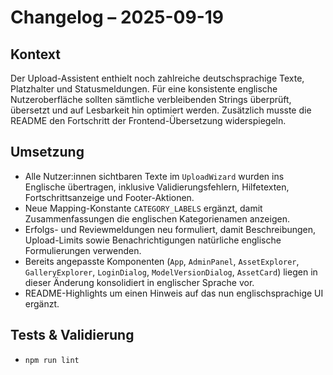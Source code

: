 # Changelog – 2025-09-19

## Kontext
Der Upload-Assistent enthielt noch zahlreiche deutschsprachige Texte, Platzhalter und Statusmeldungen. Für eine konsistente englische Nutzeroberfläche sollten sämtliche verbleibenden Strings überprüft, übersetzt und auf Lesbarkeit hin optimiert werden. Zusätzlich musste die README den Fortschritt der Frontend-Übersetzung widerspiegeln.

## Umsetzung
- Alle Nutzer:innen sichtbaren Texte im `UploadWizard` wurden ins Englische übertragen, inklusive Validierungsfehlern, Hilfetexten, Fortschrittsanzeige und Footer-Aktionen.
- Neue Mapping-Konstante `CATEGORY_LABELS` ergänzt, damit Zusammenfassungen die englischen Kategorienamen anzeigen.
- Erfolgs- und Reviewmeldungen neu formuliert, damit Beschreibungen, Upload-Limits sowie Benachrichtigungen natürliche englische Formulierungen verwenden.
- Bereits angepasste Komponenten (`App`, `AdminPanel`, `AssetExplorer`, `GalleryExplorer`, `LoginDialog`, `ModelVersionDialog`, `AssetCard`) liegen in dieser Änderung konsolidiert in englischer Sprache vor.
- README-Highlights um einen Hinweis auf das nun englischsprachige UI ergänzt.

## Tests & Validierung
- `npm run lint`
